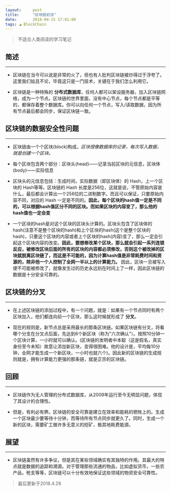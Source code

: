 ```yaml
---
layout:     post
title:      "区块链初涉"
date:       2018-04-15 17:01:00
tags: ◢ BlockChain
---
```

> 不适合人类阅读的学习笔记  

## 简述
---

- 区块链在当今可以说是非常的火了，但也有人批判区块链被炒得过于浮夸了。这里我们姑且不论，毕竟这只是一门技术，关键在于我们怎么利用它。

- 区块链是一种特殊的 **分布式数据库**，任何人都可以架设服务器，加入区块链网络，成为一个节点。区块链的世界里面，没有中心节点，每个节点都是平等的，都保存着整个数据库。你可以向任何一个节点，写入/读取数据，因为所有节点最后都会同步，保证区块链一致。

## 区块链的数据安全性问题
---

- 区块链由一个个区块(block)构成，*区块很像数据库的记录，每次写入数据，就是创建一个区块。*

- 每个区块包含两个部分：区块头(head)——记录当前区块的元信息，区块体(body)——实际信息

- 区块头的元信息包括：生成时间，实际数据（即区块体）的 Hash，上一个区块的 Hash等等。区块链的 Hash 长度是256位，这就是说，不管原始内容是什么，最后都会计算出一个256位的二进制数字。而且可以保证，只要原始内容不同，对应的 Hash 一定是不同的。**因此，每个区块的hash值一定是不同的，可以根据hash值区分不同的区块。而如果区块的内容变了，那么他的hash值也一定会变**

- 一个区块的hash是对这个区块的区块头计算的。区块头包含了区块体的hash(注意不是整个区块的hash)和上个区块的hash(这个是整个区块的hash)，只要这个区块的内容或者上个区块的hash(内容)变了，那么一定会引起这个区块内容的改变。**因此，要想修改某个区块，那么就会引起一系列连锁反应，被修改区块后面的所有的区块的内容都必须修改，否则这个被改掉的区块就脱离区块链了，而这是不可能的，因为计算hash值是非常耗费时间和资源的，除非他一个人控制了全网一半以上的计算能力。** 因此，区块一旦被写入便不可能被修改了，就像发生过的历史永远刻在时间上了一样，因此区块链的数据是十分安全可靠的。

## 区块链的分叉
---

- 在上述区块链的添加过程中，有一个问题，就是：如果有一个节点同时有两个区块加入，他们都连向前一个区块，那么这时候就形成了 **分叉**。

- 现在的规则是，新节点总是采用最长的那条区块链。如果区块链有分叉，将看哪个分支在分叉点后面，先达到6个新区块（称为"六次确认"）。按照10分钟一个区块计算，一小时就可以确认。(区块链的发明者中本聪（这是假名，真实身份至今未知）故意让添加新区块，变得很困难。他的设计是，平均每10分钟，全网才能生成一个新区块，一小时也就六个)。因此新的区块链的生成规则就是，拥有计算能力更强的那条链，就是正宗的区块链。


## 回顾
---

- 区块链作为无人管理的分布式数据库，从2009年运行至今无明显问题，体现了其设计的合理性。

- 但是，有利必有弊。区块链的安全可靠是建立在效率和能耗的牺牲上的。生成一个区块最少要等待十分钟，而等待所有节点同步就更久了。同时，生成一个新的区块，需要矿工做许多无意义的挖矿，极其地耗费能源。

## 展望
---

- 区块链虽然有许多争议，但是其在某些领域确实有其独特的作用。其最大的特点就是数据的追踪和溯源。对于管理那些流通的物品，比如虚拟货币，一些农产品，枪支等等，区块链可以十分有效地保证这些领域的物资安全可靠性。

> 最后更新于2018.4.28
